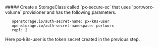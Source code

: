 </br>
##### Create a StorageClass called `px-secure-sc` that uses `portworx-volume` provisioner and has the following parameters.


       openstorage.io/auth-secret-name: px-k8s-user
       openstorage.io/auth-secret-namespace: portworx
       repl: 2


Here px-k8s-user is the token secret created in the previous step.
